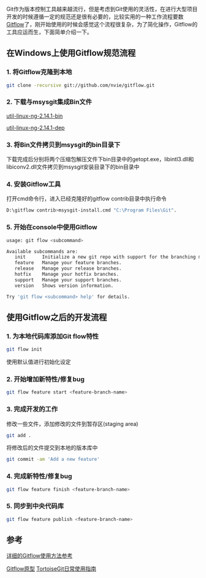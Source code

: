 Git作为版本控制工具越来越流行，但是考虑到Git使用的灵活性，在进行大型项目开发的时候遵循一定的规范还是很有必要的，比较实用的一种工作流程要数[Gitflow](https://www.atlassian.com/git/workflows#!workflow-gitflow)了，刚开始使用的时候会感觉这个流程很复杂，为了简化操作，Gitflow的工具应运而生，下面简单介绍一下。
## 在Windows上使用Gitflow规范流程
### 1. 将Gitflow克隆到本地

``` bash
git clone -recursive git://github.com/nvie/gitflow.git
```
### 2. 下载与msysgit集成Bin文件

[util-linux-ng-2.14.1-bin](http://sourceforge.net/projects/gnuwin32/files/util-linux/2.14.1/util-linux-ng-2.14.1-bin.zip/download)

[util-linux-ng-2.14.1-dep](http://sourceforge.net/projects/gnuwin32/files/util-linux/2.14.1/util-linux-ng-2.14.1-dep.zip/download)
### 3. 将Bin文件拷贝到msysgit的bin目录下

下载完成后分别将两个压缩包解压文件下bin目录中的getopt.exe，libintl3.dll和libiconv2.dll文件拷贝到msysgit安装目录下的bin目录中
### 4. 安装Gitflow工具

打开cmd命令行，进入已经克隆好的gitflow contrib目录中执行命令

``` bash
D:\gitflow contrib>msysgit-install.cmd "C:\Program Files\Git".
```
### 5. 开始在console中使用Gitflow

``` bash
usage: git flow <subcommand>

Available subcommands are:
   init      Initialize a new git repo with support for the branching model.
   feature   Manage your feature branches.
   release   Manage your release branches.
   hotfix    Manage your hotfix branches.
   support   Manage your support branches.
   version   Shows version information.

Try 'git flow <subcommand> help' for details.
```
## 使用Gitflow之后的开发流程
### 1. 为本地代码库添加Git flow特性

``` bash
git flow init
```

使用默认值进行初始化设定
### 2. 开始增加新特性/修复bug

``` bash
git flow feature start <feature-branch-name>
```
### 3. 完成开发的工作

修改一些文件，添加修改的文件到暂存区(staging area)

``` bash
git add .
```

将修改后的文件提交到本地的版本库中

``` bash
git commit -am 'Add a new feature'
```
### 4. 完成新特性/修复bug

``` bash
git flow feature finish <feature-branch-name>
```
### 5. 同步到中央代码库

``` bash
git flow feature publish <feature-branch-name>
```
## 参考

[详细的Gitflow使用方法参考](http://danielkummer.github.io/git-flow-cheatsheet/index.zh_CN.html)

[Gitflow原型](http://nvie.com/posts/a-successful-git-branching-model/)
[TortoiseGit日常使用指南](http://wenku.baidu.com/view/1ea291bf960590c69ec37694.html)
